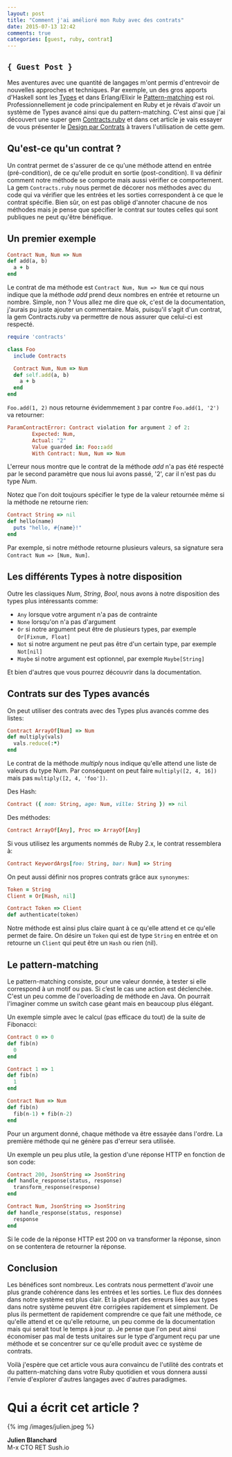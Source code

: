 ```yaml
---
layout: post
title: "Comment j'ai amélioré mon Ruby avec des contrats"
date: 2015-07-13 12:42
comments: true
categories: [guest, ruby, contrat]
---
```


## `{ Guest Post }`

Mes aventures avec une quantité de langages m'ont permis d'entrevoir de nouvelles approches et techniques.
Par exemple, un des gros apports d'Haskell sont les [Types](http://lyah.haskell.fr/creer-nos-propres-types-et-classes-de-types) et dans Erlang/Elixir le [Pattern-matching](http://learnyousomeerlang.com/syntax-in-functions) est roi.
Professionnellement je code principalement en Ruby et je rêvais d'avoir un système de Types avancé ainsi que du pattern-matching.
C'est ainsi que j'ai découvert une super gem [Contracts.ruby](https://github.com/egonSchiele/contracts.ruby) et dans cet article je vais essayer de vous présenter le [Design par Contrats](https://en.wikipedia.org/wiki/Design_by_contract) à travers l'utilisation de cette gem.

<!-- more -->

## Qu'est-ce qu'un contrat ?

Un contrat permet de s'assurer de ce qu'une méthode attend en entrée (pré-condition), de ce qu'elle produit en sortie (post-condition). Il va définir comment notre méthode se comporte mais aussi vérifier ce comportement.
La gem `Contracts.ruby` nous permet de décorer nos méthodes avec du code qui va vérifier que les entrées et les sorties correspondent à ce que le contrat spécifie. Bien sûr, on est pas obligé d'annoter chacune de nos méthodes mais je pense que spécifier le contrat sur toutes celles qui sont publiques ne peut qu'être bénéfique.

## Un premier exemple

```ruby
Contract Num, Num => Num
def add(a, b)
  a + b
end
```

Le contrat de ma méthode est `Contract Num, Num => Num` ce qui nous indique que la méthode *add* prend deux nombres en entrée et retourne un nombre. Simple, non ?
Vous allez me dire que ok, c'est de la documentation, j'aurais pu juste ajouter un commentaire. Mais, puisqu'il s'agit d'un contrat, la gem Contracts.ruby va permettre de nous assurer que celui-ci est respecté.

```ruby
require 'contracts'

class Foo
  include Contracts

  Contract Num, Num => Num
  def self.add(a, b)
    a + b
  end
end
```

`Foo.add(1, 2)` nous retourne évidemmement `3` par contre `Foo.add(1, '2')` va retourner:

```ruby
ParamContractError: Contract violation for argument 2 of 2:
        Expected: Num,
        Actual: "2"
        Value guarded in: Foo::add
        With Contract: Num, Num => Num
```

L'erreur nous montre que le contrat de la méthode *add* n'a pas été respecté par le second paramètre que nous lui avons passé, '2', car il n'est pas du type *Num*.

Notez que l'on doit toujours spécifier le type de la valeur retournée même si la méthode ne retourne rien:

```ruby
Contract String => nil
def hello(name)
  puts "hello, #{name}!"
end
```

Par exemple, si notre méthode retourne plusieurs valeurs, sa signature sera `Contract Num => [Num, Num]`.

## Les différents Types à notre disposition

Outre les classiques *Num*, *String*, *Bool*, nous avons à notre disposition des types plus intéressants comme:

- `Any` lorsque votre argument n'a pas de contrainte
- `None` lorsqu'on n'a pas d'argument
- `Or` si notre argument peut être de plusieurs types, par exemple `Or[Fixnum, Float]`
- `Not` si notre argument ne peut pas être d'un certain type, par exemple `Not[nil]`
- `Maybe` si notre argument est optionnel, par exemple `Maybe[String]`

Et bien d'autres que vous pourrez découvrir dans la documentation.

## Contrats sur des Types avancés

On peut utiliser des contrats avec des Types plus avancés comme des listes:

```ruby
Contract ArrayOf[Num] => Num
def multiply(vals)
  vals.reduce(:*)
end
```

Le contrat de la méthode *multiply* nous indique qu'elle attend une liste de valeurs du type Num. Par conséquent on peut faire `multiply([2, 4, 16])` mais pas `multiply([2, 4, 'foo'])`.

Des Hash:

```ruby
Contract ({ nom: String, age: Num, ville: String }) => nil
```

Des méthodes:

```ruby
Contract ArrayOf[Any], Proc => ArrayOf[Any]
```

Si vous utilisez les arguments nommés de Ruby 2.x, le contrat ressemblera à:

```ruby
Contract KeywordArgs[foo: String, bar: Num] => String
```

On peut aussi définir nos propres contrats grâce aux `synonymes`:

```ruby
Token = String
Client = Or[Hash, nil]

Contract Token => Client
def authenticate(token)
```

Notre méthode est ainsi plus claire quant à ce qu'elle attend et ce qu'elle permet de faire. On désire un `Token` qui est de type `String` en entrée et on retourne un `Client` qui peut être un `Hash` ou rien (nil).

## Le pattern-matching

Le pattern-matching consiste, pour une valeur donnée, à tester si elle correspond à un motif ou pas. Si c’est le cas une action est déclenchée. C'est un peu comme de l'overloading de méthode en Java. On pourrait l'imaginer comme un switch case géant mais en beaucoup plus élégant.

Un exemple simple avec le calcul (pas efficace du tout) de la suite de Fibonacci:

```ruby
Contract 0 => 0
def fib(n)
  0
end

Contract 1 => 1
def fib(n)
  1
end

Contract Num => Num
def fib(n)
  fib(n-1) + fib(n-2)
end
```

Pour un argument donné, chaque méthode va être essayée dans l'ordre. La première méthode qui ne génère pas d'erreur sera utilisée.

Un exemple un peu plus utile, la gestion d'une réponse HTTP en fonction de son code:

```ruby
Contract 200, JsonString => JsonString
def handle_response(status, response)
  transform_response(response)
end

Contract Num, JsonString => JsonString
def handle_response(status, response)
  response
end
```

Si le code de la réponse HTTP est 200 on va transformer la réponse, sinon on se contentera de retourner la réponse.

## Conclusion

Les bénéfices sont nombreux. Les contrats nous permettent d'avoir une plus grande cohérence dans les entrées et les sorties. Le flux des données dans notre système est plus clair. Et la plupart des erreurs liées aux types dans notre système peuvent être corrigées rapidement et simplement. De plus ils permettent de rapidement comprendre ce que fait une méthode, ce qu'elle attend et ce qu'elle retourne, un peu comme de la documentation mais qui serait tout le temps à jour :p.
Je pense que l'on peut ainsi économiser pas mal de tests unitaires sur le type d'argument reçu par une méthode et se concentrer sur ce qu'elle produit avec ce système de contrats.

Voilà j'espère que cet article vous aura convaincu de l'utilité des contrats et du pattern-matching dans votre Ruby quotidien et vous donnera aussi l'envie d'explorer d'autres langages avec d'autres paradigmes.

# Qui a écrit cet article ?

{% img /images/julien.jpeg %}

**Julien Blanchard**  
M-x CTO RET Sush.io

